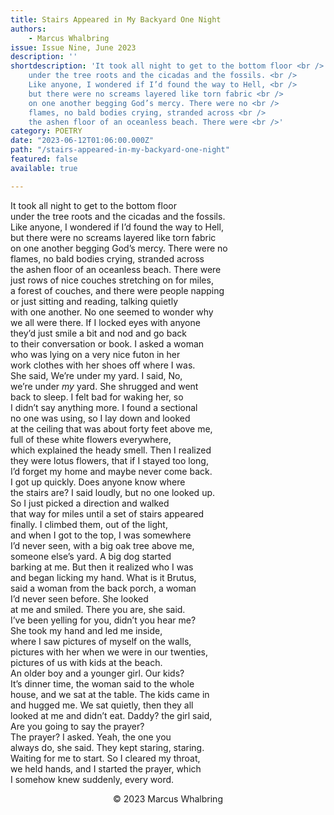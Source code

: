 ```yaml
---
title: Stairs Appeared in My Backyard One Night
authors:
    - Marcus Whalbring
issue: Issue Nine, June 2023
description: ''
shortdescription: 'It took all night to get to the bottom floor <br />
    under the tree roots and the cicadas and the fossils. <br />
    Like anyone, I wondered if I’d found the way to Hell, <br />
    but there were no screams layered like torn fabric <br />
    on one another begging God’s mercy. There were no <br />
    flames, no bald bodies crying, stranded across <br />
    the ashen floor of an oceanless beach. There were <br />'
category: POETRY
date: "2023-06-12T01:06:00.000Z"
path: "/stairs-appeared-in-my-backyard-one-night"
featured: false
available: true

---
```


It took all night to get to the bottom floor <br />
under the tree roots and the cicadas and the fossils. <br />
Like anyone, I wondered if I’d found the way to Hell, <br />
but there were no screams layered like torn fabric <br />
on one another begging God’s mercy. There were no <br />
flames, no bald bodies crying, stranded across <br />
the ashen floor of an oceanless beach. There were <br />
just rows of nice couches stretching on for miles, <br />
a forest of couches, and there were people napping <br />
or just sitting and reading, talking quietly <br />
with one another. No one seemed to wonder why  <br /> 
we all were there. If I locked eyes with anyone <br />
they’d just smile a bit and nod and go back <br />
to their conversation or book. I asked a woman <br />
who was lying on a very nice futon in her <br />
work clothes with her shoes off where I was. <br />
She said, We’re under my yard. I said, No, <br />
we’re under <em>my</em> yard. She shrugged and went <br />
back to sleep. I felt bad for waking her, so <br />
I didn’t say anything more. I found a sectional <br />
no one was using, so I lay down and looked <br />
at the ceiling that was about forty feet above me, <br />
full of these white flowers everywhere, <br />
which explained the heady smell. Then I realized <br />
they were lotus flowers, that if I stayed too long, <br />
I’d forget my home and maybe never come back. <br />
I got up quickly. Does anyone know where <br />
the stairs are? I said loudly, but no one looked up. <br /> 
So I just picked a direction and walked <br />
that way for miles until a set of stairs appeared <br />
finally. I climbed them, out of the light, <br />
and when I got to the top, I was somewhere <br />
I’d never seen, with a big oak tree above me, <br />
someone else’s yard. A big dog started <br />
barking at me. But then it realized who I was <br />
and began licking my hand. What is it Brutus, <br />
said a woman from the back porch, a woman <br />
I’d never seen before. She looked <br />
at me and smiled. There you are, she said. <br /> 
I’ve been yelling for you, didn’t you hear me? <br />
She took my hand and led me inside, <br />
where I saw pictures of myself on the walls, <br />
pictures with her when we were in our twenties, <br />
pictures of us with kids at the beach. <br />
An older boy and a younger girl. Our kids? <br />
It’s dinner time, the woman said to the whole <br />
house, and we sat at the table. The kids came in <br />
and hugged me. We sat quietly, then they all <br />
looked at me and didn’t eat. Daddy? the girl said, <br />
Are you going to say the prayer? <br />
The prayer? I asked. Yeah, the one you <br /> 
always do, she said. They kept staring, staring. <br /> 
Waiting for me to start. So I cleared my throat, <br />
we held hands, and I started the prayer, which <br />
I somehow knew suddenly, every word. <br />


<p style="text-align: center;"> © 2023 Marcus Whalbring</p>